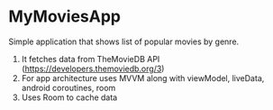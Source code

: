 # MyMoviesApp

 Simple application that shows list of popular movies by genre.

1. It fetches data from TheMovieDB API (https://developers.themoviedb.org/3) 
2. For app architecture uses MVVM along with viewModel, liveData, android coroutines, room
3. Uses Room to cache data
